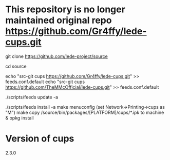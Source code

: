 # This repository is no longer maintained original repo https://github.com/Gr4ffy/lede-cups.git

git clone https://github.com/lede-project/source

cd source

echo "src-git cups https://github.com/Gr4ffy/lede-cups.git" >> feeds.conf.default
echo "src-git cups https://github.com/TheMMcOfficial/lede-cups.git" >> feeds.conf.default

./scripts/feeds update -a

./scripts/feeds install -a
make menuconfig (set Network->Printing->cups as "M")
make
copy /source/bin/packages/[PLATFORM]/cups/*.ipk to machine & opkg install 
# Version of cups
2.3.0
